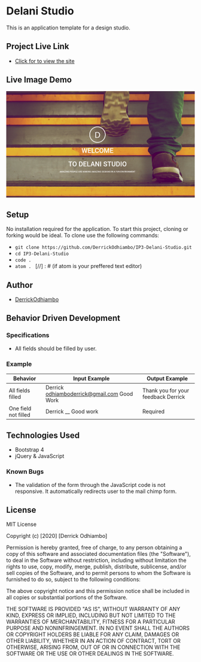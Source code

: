 # Delani Studio
This is an application template for a design studio.

## Project Live Link
- [Click for to view the site](https://derrickodhiambo.github.io/IP3-Delani-Studio/)

## Live Image Demo
![Delani Studio](assets/Delani.png)

## Setup
No installation required for the application. To start this project, cloning or forking would be ideal.
To clone use the following commands:
- `git clone https://github.com/DerrickOdhiambo/IP3-Delani-Studio.git`
- `cd IP3-Delani-Studio`
- `code .`
- `atom . ` [//] : # (if atom is your preffered text editor)

## Author
- [DerrickOdhiambo](https://github.com/DerrickOdhiambo/IP3-Delani-Studio)

## Behavior Driven Development
### Specifications
- All fields should be filled by user.

### Example
|Behavior|Input Example|Output Example|
|--------|-------------|--------------|
|All fields filled|Derrick odhiamboderrick@gmail.com Good Work|Thank you for your feedback Derrick|
|One field not filled|Derrick __ Good work|Required|

## Technologies Used
- Bootstrap 4
- jQuery & JavaScript

### Known Bugs
- The validation of the form through the JavaScript code is not responsive. It automatically redirects user to the mail chimp form. 

## License
MIT License

Copyright (c) [2020] [Derrick Odhiambo]

Permission is hereby granted, free of charge, to any person obtaining a copy
of this software and associated documentation files (the "Software"), to deal
in the Software without restriction, including without limitation the rights
to use, copy, modify, merge, publish, distribute, sublicense, and/or sell
copies of the Software, and to permit persons to whom the Software is
furnished to do so, subject to the following conditions:

The above copyright notice and this permission notice shall be included in all
copies or substantial portions of the Software.

THE SOFTWARE IS PROVIDED "AS IS", WITHOUT WARRANTY OF ANY KIND, EXPRESS OR
IMPLIED, INCLUDING BUT NOT LIMITED TO THE WARRANTIES OF MERCHANTABILITY,
FITNESS FOR A PARTICULAR PURPOSE AND NONINFRINGEMENT. IN NO EVENT SHALL THE
AUTHORS OR COPYRIGHT HOLDERS BE LIABLE FOR ANY CLAIM, DAMAGES OR OTHER
LIABILITY, WHETHER IN AN ACTION OF CONTRACT, TORT OR OTHERWISE, ARISING FROM,
OUT OF OR IN CONNECTION WITH THE SOFTWARE OR THE USE OR OTHER DEALINGS IN THE
SOFTWARE.